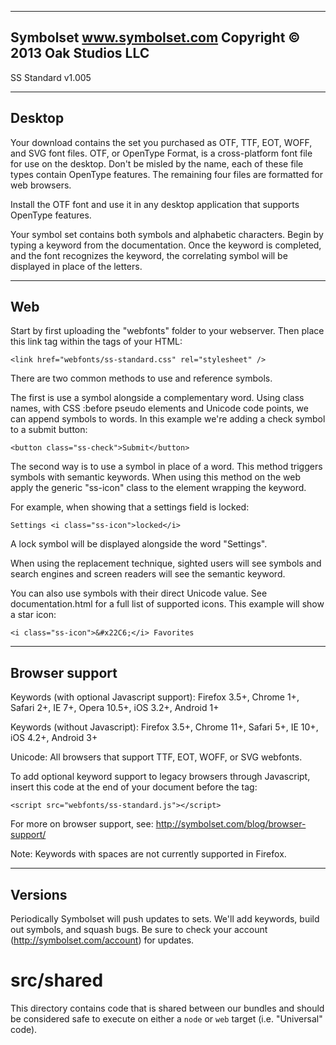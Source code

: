 
---
Symbolset
www.symbolset.com
Copyright © 2013 Oak Studios LLC
---


SS Standard v1.005


--------------------
Desktop
--------------------

Your download contains the set you purchased as OTF, TTF, EOT, WOFF, and SVG font files. OTF, or OpenType Format, is a cross-platform font file for use on the desktop. Don't be misled by the name, each of these file types contain OpenType features. The remaining four files are formatted for web browsers.

Install the OTF font and use it in any desktop application that supports OpenType features.

Your symbol set contains both symbols and alphabetic characters. Begin by typing a keyword from the documentation. Once the keyword is completed, and the font recognizes the keyword, the correlating symbol will be displayed in place of the letters.


--------------------
Web
--------------------

Start by first uploading the "webfonts" folder to your webserver. Then place this link tag within the <head> tags of your HTML:

    <link href="webfonts/ss-standard.css" rel="stylesheet" />

There are two common methods to use and reference symbols.

The first is use a symbol alongside a complementary word. Using class names, with CSS :before pseudo elements and Unicode code points, we can append symbols to words. In this example we're adding a check symbol to a submit button:

    <button class="ss-check">Submit</button>

The second way is to use a symbol in place of a word. This method triggers symbols with semantic keywords. When using this method on the web apply the generic "ss-icon" class to the element wrapping the keyword.

For example, when showing that a settings field is locked:

    Settings <i class="ss-icon">locked</i>

A lock symbol will be displayed alongside the word "Settings".

When using the replacement technique, sighted users will see symbols and search engines and screen readers will see the semantic keyword.

You can also use symbols with their direct Unicode value. See documentation.html for a full list of supported icons. This example will show a star icon:

    <i class="ss-icon">&#x22C6;</i> Favorites


--------------------
Browser support
--------------------

Keywords (with optional Javascript support):
Firefox 3.5+, Chrome 1+, Safari 2+, IE 7+, Opera 10.5+, iOS 3.2+, Android 1+

Keywords (without Javascript):
Firefox 3.5+, Chrome 11+, Safari 5+, IE 10+, iOS 4.2+, Android 3+

Unicode: All browsers that support TTF, EOT, WOFF, or SVG webfonts.

To add optional keyword support to legacy browsers through Javascript, insert this code at the end of your document before the </body> tag:

    <script src="webfonts/ss-standard.js"></script>

For more on browser support, see: http://symbolset.com/blog/browser-support/

Note: Keywords with spaces are not currently supported in Firefox.


--------------------
Versions
--------------------

Periodically Symbolset will push updates to sets. We'll add keywords, build out symbols, and squash bugs. Be sure to check your account (http://symbolset.com/account) for updates.

# src/shared

This directory contains code that is shared between our bundles and should be considered safe to execute on either a `node` or `web` target (i.e. "Universal" code).
